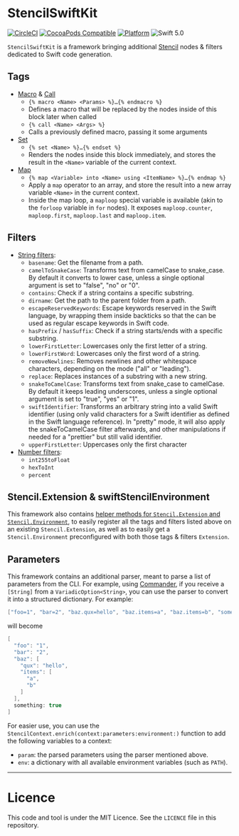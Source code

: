 # StencilSwiftKit

[![CircleCI](https://circleci.com/gh/SwiftGen/StencilSwiftKit/tree/stable.svg?style=svg)](https://circleci.com/gh/SwiftGen/StencilSwiftKit/tree/stable)
[![CocoaPods Compatible](https://img.shields.io/cocoapods/v/StencilSwiftKit.svg)](https://img.shields.io/cocoapods/v/StencilSwiftKit.svg)
[![Platform](https://img.shields.io/cocoapods/p/StencilSwiftKit.svg?style=flat)](http://cocoadocs.org/docsets/StencilSwiftKit)
![Swift 5.0](https://img.shields.io/badge/Swift-5.0-orange.svg)

`StencilSwiftKit` is a framework bringing additional [Stencil](https://github.com/stencilproject/Stencil) nodes & filters dedicated to Swift code generation.

## Tags

* [Macro](Documentation/tag-macro.md) & [Call](Documentation/tag-call.md)
  * `{% macro <Name> <Params> %}…{% endmacro %}`
  * Defines a macro that will be replaced by the nodes inside of this block later when called
  * `{% call <Name> <Args> %}`
  * Calls a previously defined macro, passing it some arguments
* [Set](Documentation/tag-set.md)
  * `{% set <Name> %}…{% endset %}`
  * Renders the nodes inside this block immediately, and stores the result in the `<Name>`  variable of the current context.
* [Map](Documentation/tag-map.md)
  * `{% map <Variable> into <Name> using <ItemName> %}…{% endmap %}`
  * Apply a `map` operator to an array, and store the result into a new array variable `<Name>` in the current context.
  * Inside the map loop, a `maploop` special variable is available (akin to the `forloop` variable in `for` nodes). It exposes `maploop.counter`, `maploop.first`, `maploop.last` and `maploop.item`.

## Filters

* [String filters](Documentation/filters-strings.md):
  * `basename`: Get the filename from a path.
  * `camelToSnakeCase`: Transforms text from camelCase to snake_case. By default it converts to lower case, unless a single optional argument is set to "false", "no" or "0".
  * `contains`: Check if a string contains a specific substring.
  * `dirname`: Get the path to the parent folder from a path.
  * `escapeReservedKeywords`: Escape keywords reserved in the Swift language, by wrapping them inside backticks so that the can be used as regular escape keywords in Swift code.
  * `hasPrefix` / `hasSuffix`: Check if a string starts/ends with a specific substring.
  * `lowerFirstLetter`: Lowercases only the first letter of a string.
  * `lowerFirstWord`: Lowercases only the first word of a string.
  * `removeNewlines`: Removes newlines and other whitespace characters, depending on the mode ("all" or "leading").
  * `replace`: Replaces instances of a substring with a new string.
  * `snakeToCamelCase`: Transforms text from snake_case to camelCase. By default it keeps leading underscores, unless a single optional argument is set to "true", "yes" or "1".
  * `swiftIdentifier`: Transforms an arbitrary string into a valid Swift identifier (using only valid characters for a Swift identifier as defined in the Swift language reference). In "pretty" mode, it will also apply the snakeToCamelCase filter afterwards, and other manipulations if needed for a "prettier" but still valid identifier.
  * `upperFirstLetter`: Uppercases only the first character
* [Number filters](Documentation/filters-numbers.md):
  * `int255toFloat`
  * `hexToInt`
  * `percent`

## Stencil.Extension & swiftStencilEnvironment

This framework also contains [helper methods for `Stencil.Extension` and `Stencil.Environment`](https://github.com/SwiftGen/StencilSwiftKit/blob/stable/Sources/StencilSwiftKit/Environment.swift), to easily register all the tags and filters listed above on an existing `Stencil.Extension`, as well as to easily get a `Stencil.Environment` preconfigured with both those tags & filters `Extension`.

## Parameters

This framework contains an additional parser, meant to parse a list of parameters from the CLI. For example, using [Commander](https://github.com/kylef/Commander), if you receive a `[String]` from a `VariadicOption<String>`, you can use the parser to convert it into a structured dictionary. For example:

```swift
["foo=1", "bar=2", "baz.qux=hello", "baz.items=a", "baz.items=b", "something"]
```

will become

```swift
[
  "foo": "1",
  "bar": "2",
  "baz": [
    "qux": "hello",
    "items": [
      "a",
      "b"
    ]
  ],
  something: true
]
```

For easier use, you can use the `StencilContext.enrich(context:parameters:environment:)` function to add the following variables to a context:

- `param`: the parsed parameters using the parser mentioned above.
- `env`: a dictionary with all available environment variables (such as `PATH`).

---

# Licence

This code and tool is under the MIT Licence. See the `LICENCE` file in this repository.
